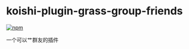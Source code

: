 # koishi-plugin-grass-group-friends

[![npm](https://img.shields.io/npm/v/koishi-plugin-grass-group-friends?style=flat-square)](https://www.npmjs.com/package/koishi-plugin-grass-group-friends)

一个可以艹群友的插件
